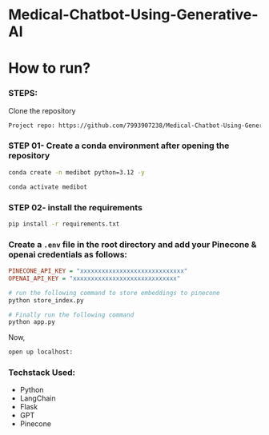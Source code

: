 # Medical-Chatbot-Using-Generative-AI

# How to run?
### STEPS:

Clone the repository

```bash
Project repo: https://github.com/7993907238/Medical-Chatbot-Using-Generative-AI.git
```
### STEP 01- Create a conda environment after opening the repository

```bash
conda create -n medibot python=3.12 -y
```

```bash
conda activate medibot
```


### STEP 02- install the requirements
```bash
pip install -r requirements.txt
```


### Create a `.env` file in the root directory and add your Pinecone & openai credentials as follows:

```ini
PINECONE_API_KEY = "xxxxxxxxxxxxxxxxxxxxxxxxxxxxx"
OPENAI_API_KEY = "xxxxxxxxxxxxxxxxxxxxxxxxxxxxx"
```


```bash
# run the following command to store embeddings to pinecone
python store_index.py
```

```bash
# Finally run the following command
python app.py
```

Now,
```bash
open up localhost:
```


### Techstack Used:

- Python
- LangChain
- Flask
- GPT
- Pinecone
